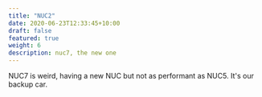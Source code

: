 ```yaml
---
title: "NUC2"
date: 2020-06-23T12:33:45+10:00
draft: false
featured: true
weight: 6
description: nuc7, the new one
---
```


NUC7 is weird, having a new NUC but not as performant as NUC5. It's our backup car.